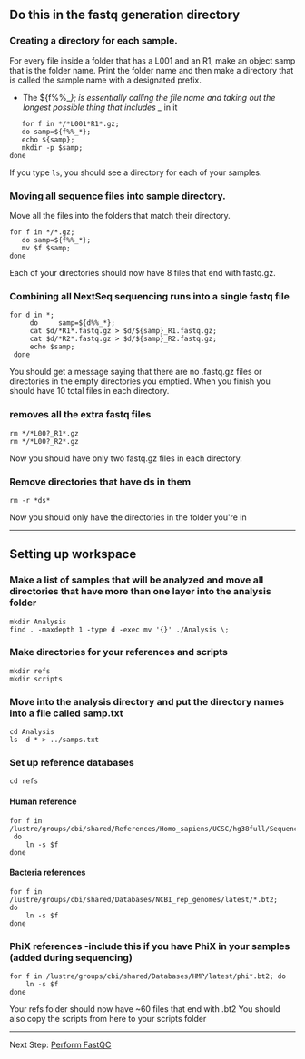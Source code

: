 
## Do this in the fastq generation directory

### Creating a directory for each sample.
For every file inside a folder that has a L001 and an R1, make an object samp that is the folder name. Print the folder name and then make a directory that is called the sample name with a designated prefix.
* The ${f%%_*}; is essentially calling the file name and taking out the longest possible thing that includes _* in it
```
   for f in */*L001*R1*.gz;
   do samp=${f%%_*};
   echo ${samp};
   mkdir -p $samp;
done
```
If you type `ls`, you should see a directory for each of your samples.
### Moving all sequence files into sample directory.
Move all the files into the folders that match their directory.
```
for f in */*.gz;
   do samp=${f%%_*};
   mv $f $samp;
done
```
Each of your directories should now have 8 files that end with fastq.gz.
### Combining all NextSeq sequencing runs into a single fastq file
```
for d in *;
     do     samp=${d%%_*};
     cat $d/*R1*.fastq.gz > $d/${samp}_R1.fastq.gz;
     cat $d/*R2*.fastq.gz > $d/${samp}_R2.fastq.gz;
     echo $samp;
 done
```
You should get a message saying that there are no .fastq.gz files or directories in the empty directories you emptied. When you finish you should have 10 total files in each directory.
### removes all the extra fastq files
```
rm */*L00?_R1*.gz
rm */*L00?_R2*.gz
```
Now you should have only two fastq.gz files in each directory.
### Remove directories that have ds in them
```
rm -r *ds*
```
Now you should only have the directories in the folder you're in

***
## Setting up workspace
### Make a list of samples that will be analyzed and move all directories that have more than one layer into the analysis folder
```
mkdir Analysis
find . -maxdepth 1 -type d -exec mv '{}' ./Analysis \;
```
### Make directories for your references and scripts
```
mkdir refs
mkdir scripts
```

### Move into the analysis directory and put the directory names into a file called samp.txt
```
cd Analysis
ls -d * > ../samps.txt
```

### Set up reference databases
```
cd refs 
```

#### Human reference
```
for f in /lustre/groups/cbi/shared/References/Homo_sapiens/UCSC/hg38full/Sequence/Bowtie2Index/*.bt2;
 do
    ln -s $f
done
```
#### Bacteria references
```
for f in /lustre/groups/cbi/shared/Databases/NCBI_rep_genomes/latest/*.bt2;
do
    ln -s $f
done
```
### PhiX references -include this if you have PhiX in your samples (added during sequencing)
```
for f in /lustre/groups/cbi/shared/Databases/HMP/latest/phi*.bt2; do
    ln -s $f
done
```
Your refs folder should now have ~60 files that end with .bt2
You should also copy the scripts from here to your scripts folder
***
Next Step: [Perform FastQC](fastqc.md)
